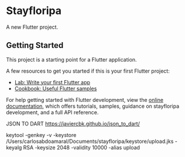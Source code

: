 # Stayfloripa

A new Flutter project.

## Getting Started

This project is a starting point for a Flutter application.

A few resources to get you started if this is your first Flutter project:

- [Lab: Write your first Flutter app](https://docs.flutter.dev/get-started/codelab)
- [Cookbook: Useful Flutter samples](https://docs.flutter.dev/cookbook)

For help getting started with Flutter development, view the
[online documentation](https://docs.flutter.dev/), which offers tutorials,
samples, guidance on stayfloripa development, and a full API reference.


JSON TO DART
https://javiercbk.github.io/json_to_dart/

keytool -genkey -v -keystore /Users/carlosabdoamaral/Documents/stayfloripa/keystore/upload.jks -keyalg RSA -keysize 2048 -validity 10000 -alias upload